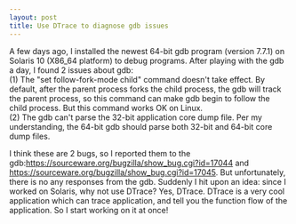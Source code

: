 ```yaml
---
layout: post
title: Use DTrace to diagnose gdb issues
---
```


A few days ago, I installed the newest 64-bit gdb program (version 7.7.1) on Solaris 10 (X86_64 platform) to debug programs. After playing with the gdb a day, I found 2 issues about gdb:  
(1) The "set follow-fork-mode child" command doesn't take effect. By default, after the parent process forks the child process, the gdb will track the parent process, so this command can make gdb begin to follow the child process. But this command works OK on Linux.  
(2) The gdb can't parse the 32-bit application core dump file. Per my understanding, the 64-bit gdb should parse both 32-bit and 64-bit core dump files.

I think these are 2 bugs, so I reported them to the gdb:https://sourceware.org/bugzilla/show_bug.cgi?id=17044 and https://sourceware.org/bugzilla/show_bug.cgi?id=17045. But unfortunately, there is no any responses from the gdb. Suddenly I hit upon an idea: since I worked on Solaris, why not use DTrace? Yes, DTrace. DTrace is a very cool application which can trace application, and tell you the function flow of the application. So I start working on it at once!